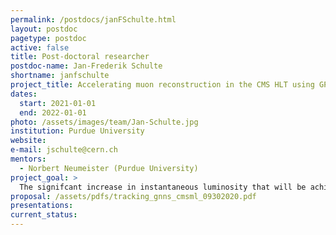 ```yaml
---
permalink: /postdocs/janFSchulte.html
layout: postdoc
pagetype: postdoc
active: false
title: Post-doctoral researcher
postdoc-name: Jan-Frederik Schulte
shortname: janfschulte
project_title: Accelerating muon reconstruction in the CMS HLT using GPUs
dates:
  start: 2021-01-01
  end: 2022-01-01
photo: /assets/images/team/Jan-Schulte.jpg
institution: Purdue University
website:
e-mail: jschulte@cern.ch
mentors:
  - Norbert Neumeister (Purdue University)
project_goal: >
  The signifcant increase in instantaneous luminosity that will be achieved at the HL-LHC pose the challenge of implementing high-level trigger (HLT) reconstruction algorithms that can deliver physics performance as good, or even better, than the ones currently in use despite limited computing resources. The move to highly optimized reconstruction algorithms making use of infrastructure suitable to parallelized computing, such as GPUs, is crucial to meeting this goal. This project aims at implementing novel, GPU-accelerated, reconstruction aglorithms for muons in the CMS HLT. In a first step, the reconstruction of muon tracks within the muon system is targeted. These will be interfaced with the results of other, both existing and planned, GPU-based reconstruction algorithms that reconstruct tracks within the silicon tracker, to obtain a measurement of the full muon trajectory thorugh the CMS detector.
proposal: /assets/pdfs/tracking_gnns_cmsml_09302020.pdf
presentations:
current_status: 
---
```

